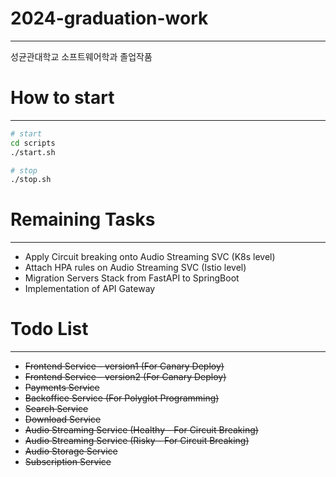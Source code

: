 # 2024-graduation-work

---

성균관대학교 소프트웨어학과 졸업작품

# How to start

---

```sh
# start
cd scripts
./start.sh

# stop
./stop.sh
```

# Remaining Tasks

---

- Apply Circuit breaking onto Audio Streaming SVC (K8s level)
- Attach HPA rules on Audio Streaming SVC (Istio level)
- Migration Servers Stack from FastAPI to SpringBoot
- Implementation of API Gateway

# Todo List

---

- ~~Frontend Service - version1 (For Canary Deploy)~~
- ~~Frontend Service - version2 (For Canary Deploy)~~
- ~~Payments Service~~
- ~~Backoffice Service (For Polyglot Programming)~~
- ~~Search Service~~
- ~~Download Service~~
- ~~Audio Streaming Service (Healthy - For Circuit Breaking)~~
- ~~Audio Streaming Service (Risky - For Circuit Breaking)~~
- ~~Audio Storage Service~~
- ~~Subscription Service~~

